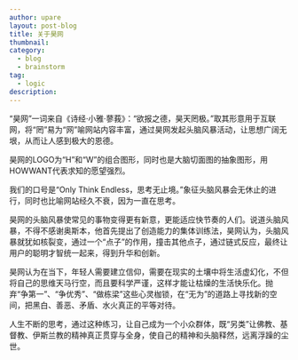 ```yaml
---
author: upare
layout: post-blog
title: 关于昊网
thumbnail:
category:
  - blog
  - brainstorm
tag:
  - logic
description: 
---
```

“昊网”一词来自《诗经·小雅·蓼莪》：“欲报之德，昊天罔极。”取其形意用于互联网，将“罔”易为“网”喻网站内容丰富，通过昊网发起头脑风暴活动，让思想广阔无垠，从而让人感到极大的恩德。

昊网的LOGO为“H”和“W”的组合图形，同时也是大脑切面图的抽象图形，用HOWWANT代表求知的愿望强烈。

我们的口号是“Only Think Endless，思考无止境。”象征头脑风暴会无休止的进行，同时也比喻网站经久不衰，因为一直在思考。

昊网的头脑风暴使常见的事物变得更有新意，更能适应快节奏的人们。说道头脑风暴，不得不感谢奥斯本，他首先提出了创造能力的集体训练法，昊网认为，头脑风暴就犹如核裂变，通过一个“点子”的作用，撞击其他点子，通过链式反应，最终让用户的聪明才智统一起来，得到升华和创新。

昊网认为在当下，年轻人需要建立信仰，需要在现实的土壤中将生活虚幻化，不但将自己的思维天马行空，而且要科学严谨，这样才能让枯燥的生活快乐化。抛弃“争第一”、“争优秀”、“做栋梁”这些心灵枷锁，在“无为”的道路上寻找新的空间，把黑白、善恶、矛盾、水火真正的平等对待。

人生不断的思考，通过这种练习，让自己成为一个小众群体，既“另类”让佛教、基督教、伊斯兰教的精神真正贯穿与全身，使自己的精神和头脑释然，远离浮躁的尘世。